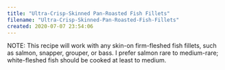 ```yaml
---
title: "Ultra-Crisp-Skinned Pan-Roasted Fish Fillets"
filename: "Ultra-Crisp-Skinned-Pan-Roasted-Fish-Fillets"
created: 2020-07-07 23:54:06
---
```

NOTE: This recipe will work with any skin-on firm-fleshed fish fillets, such as salmon, snapper, grouper, or bass. I prefer salmon rare to medium-rare; white-fleshed fish should be cooked at least to medium.
